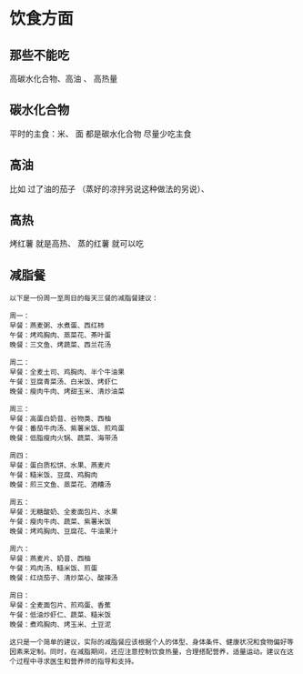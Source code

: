 # 饮食方面

## 那些不能吃


高碳水化合物、高油  、 高热量 


## 碳水化合物 

平时的主食：米、 面 都是碳水化合物 尽量少吃主食


## 高油


比如 过了油的茄子 （蒸好的凉拌另说这种做法的另说）、 


## 高热

烤红薯 就是高热、  蒸的红薯 就可以吃



## 减脂餐

```
以下是一份周一至周日的每天三餐的减脂餐建议：

周一：
早餐：燕麦粥、水煮蛋、西红柿
午餐：烤鸡胸肉、蒸菜花、茶叶蛋
晚餐：三文鱼、烤蔬菜、西兰花汤

周二：
早餐：全麦土司、鸡胸肉、半个牛油果
午餐：豆腐青菜汤、白米饭、烤虾仁
晚餐：瘦肉牛肉、烤甜玉米、清炒油菜

周三：
早餐：高蛋白奶昔、谷物类、西柚
午餐：番茄牛肉汤、紫薯米饭、煎鸡蛋
晚餐：低脂瘦肉火锅、蔬菜、海带汤

周四：
早餐：蛋白质松饼、水果、燕麦片
午餐：糙米饭、豆腐、鸡胸肉
晚餐：煎三文鱼、蒸菜花、酒糟汤

周五：
早餐：无糖酸奶、全麦面包片、水果
午餐：瘦肉牛肉、蔬菜、紫薯米饭
晚餐：烤鸡胸肉、豆腐花、牛油果汁

周六：
早餐：燕麦片、奶昔、西柚
午餐：鸡肉汤、糙米饭、煎蛋
晚餐：红烧茄子、清炒菜心、酸辣汤

周日：
早餐：全麦面包片、煎鸡蛋、香蕉
午餐：低油炒虾仁、蔬菜、糙米饭
晚餐：煮鸡胸肉、烤玉米、土豆泥

这只是一个简单的建议，实际的减脂餐应该根据个人的体型、身体条件、健康状况和食物偏好等因素来定制。同时，在减脂期间，还应注意控制饮食热量，合理搭配营养，适量运动。建议在这个过程中寻求医生和营养师的指导和支持。
```